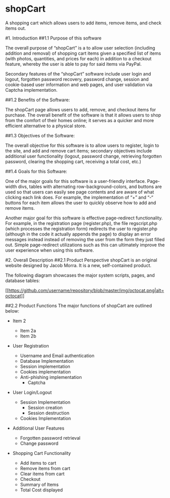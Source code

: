 # shopCart
A shopping cart which allows users to add items, remove items, and check items out.

#1. Introduction
##1.1 Purpose of this software

The overall purpose of “shopCart” is a to allow user selection (including addition and removal) of shopping cart items given a specified list of items (with photos, quantities, and prices for each) in addition to a checkout feature, whereby the user is able to pay for said items via PayPal.

Secondary features of the “shopCart” software include user login and logout, forgotten password recovery, password change, session and cookie-based user information and web pages, and user validation via Captcha implementation.

##1.2 Benefits of the Software:

The shopCart page allows users to add, remove, and checkout items for purchase. The overall benefit of the software is that it allows users to shop from the comfort of their homes online; it serves as a quicker and more efficient alternative to a physical store.

##1.3 Objectives of the Software:

The overall objective for this software is to allow users to register, login to the site, and add and remove cart items; secondary objectives include additional user functionality (logout, password change, retrieving forgotten password, clearing the shopping cart, receiving a total cost, etc.)

##1.4 Goals for this Software:

One of the major goals for this software is a user-friendly interface. Page-width divs, tables with alternating row-background-colors, and buttons are used so that users can easily see page contents and are aware of what clicking each link does. For example, the implementation of “+” and “-“ buttons for each item allows the user to quickly observe how to add and remove items.

Another major goal for this software is effective page-redirect functionality. For example, in the registration page (register.php), the file regscript.php (which processes the registration form) redirects the user to register.php (although in the code it actually appends the page) to display an error messages instead instead of removing the user from the form they just filled out. Simple page-redirect utilizations such as this can ultimately improve the user experience when using this software.

#2. Overall Description
##2.1	Product Perspective
shopCart is an original website designed by Jacob Morra. It is a new, self-contained product.

The following diagram showcases the major system scripts, pages, and database tables:

[[https://github.com/username/repository/blob/master/img/octocat.png|alt=octocat]]

##2.2	Product Functions
The major functions of shopCart are outlined below:

* Item 2
  * Item 2a
  * Item 2b

* User Registration
  * Username and Email authentication 
  * Database Implementation
  * Session implementation
  * Cookies implementation
  * Anti-phishing implementation
    * Captcha
* User Login/Logout
  * Session Implementation
    * Session creation
    * Session destruction
  * Cookies Implementation
* Additional User Features
  * Forgotten password retrieval
  * Change password
* Shopping Cart Functionality
  * Add items to cart
  * Remove items from cart
  * Clear items from cart
  * Checkout
  * Summary of Items
  * Total Cost displayed
